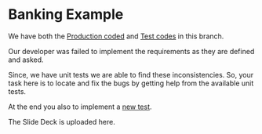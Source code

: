 # Banking Example

We have both the [Production coded](https://github.com/mirsaeedi/SoftwareTestingTurorials/blob/junit_introduction/src/main/java/tutorial/core/banking/services/CoreService.java) and [Test codes](https://github.com/mirsaeedi/SoftwareTestingTurorials/blob/junit_introduction/src/test/java/tutoria/core/banking/transfer/test/TestTransferScenarios.java) in this branch. 

Our developer was failed to implement the requirements as they are defined and asked. 

Since, we have unit tests we are able to find these inconsistencies. So, your task here is to locate and fix the bugs by getting help from the available unit tests.

At the end you also to implement a [new test](https://github.com/mirsaeedi/SoftwareTestingTurorials/blob/515980e7f25c62d4fa10a9811b47aee66f3c3c4c/src/test/java/tutoria/core/banking/transfer/test/TestTransferScenarios.java#L263).

The Slide Deck is uploaded here.
